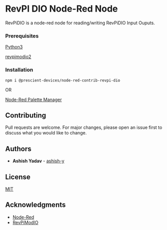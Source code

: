 # RevPI DIO Node-Red Node

RevPiDIO is a node-red node for reading/writing RevPiDIO Input Ouputs.

### Prerequisites

[Python3](https://www.python.org/)

[revpimodio2](https://revpimodio.org/en/sources/sources2/)

### Installation

```
npm i @prescient-devices/node-red-contrib-revpi-dio
```

OR

[Node-Red Palette Manager](https://nodered.org/docs/user-guide/editor/palette/manager)

## Contributing

Pull requests are welcome. For major changes, please open an issue first to discuss what you would like to change.

## Authors

- **Ashish Yadav** - [ashish-y](https://github.com/ashish-y)

## License

[MIT](https://choosealicense.com/licenses/mit/)

## Acknowledgments

- [Node-Red](https://nodered.org/)
- [RevPiModIO](https://revpimodio.org/en/homepage/)
